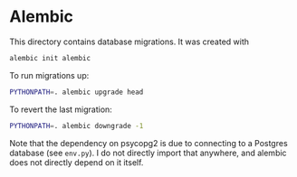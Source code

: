 # Alembic

This directory contains database migrations.
It was created with

```bash
alembic init alembic
```

To run migrations up:

```bash
PYTHONPATH=. alembic upgrade head
```

To revert the last migration:

```bash
PYTHONPATH=. alembic downgrade -1
```

Note that the dependency on psycopg2 is due to connecting to a Postgres database (see `env.py`). I do not directly import that anywhere, and alembic does not directly depend on it itself.
